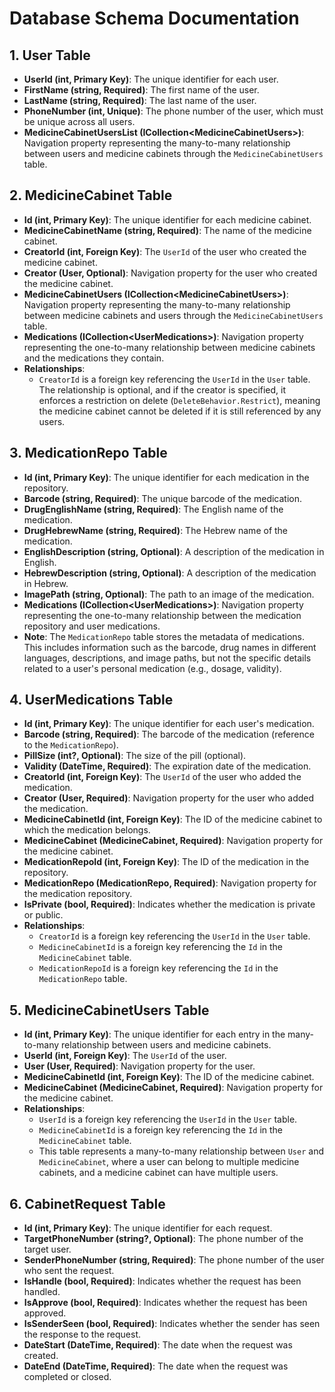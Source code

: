 # Database Schema Documentation

## 1. User Table
- **UserId (int, Primary Key)**: The unique identifier for each user.
- **FirstName (string, Required)**: The first name of the user.
- **LastName (string, Required)**: The last name of the user.
- **PhoneNumber (int, Unique)**: The phone number of the user, which must be unique across all users.
- **MedicineCabinetUsersList (ICollection\<MedicineCabinetUsers\>)**: Navigation property representing the many-to-many relationship between users and medicine cabinets through the `MedicineCabinetUsers` table.


## 2. MedicineCabinet Table
- **Id (int, Primary Key)**: The unique identifier for each medicine cabinet.
- **MedicineCabinetName (string, Required)**: The name of the medicine cabinet.
- **CreatorId (int, Foreign Key)**: The `UserId` of the user who created the medicine cabinet.
- **Creator (User, Optional)**: Navigation property for the user who created the medicine cabinet.
- **MedicineCabinetUsers (ICollection\<MedicineCabinetUsers\>)**: Navigation property representing the many-to-many relationship between medicine cabinets and users through the `MedicineCabinetUsers` table.
- **Medications (ICollection\<UserMedications\>)**: Navigation property representing the one-to-many relationship between medicine cabinets and the medications they contain.
- **Relationships**:
  - `CreatorId` is a foreign key referencing the `UserId` in the `User` table. The relationship is optional, and if the creator is specified, it enforces a restriction on delete (`DeleteBehavior.Restrict`), meaning the medicine cabinet cannot be deleted if it is still referenced by any users.


## 3. MedicationRepo Table
- **Id (int, Primary Key)**: The unique identifier for each medication in the repository.
- **Barcode (string, Required)**: The unique barcode of the medication.
- **DrugEnglishName (string, Required)**: The English name of the medication.
- **DrugHebrewName (string, Required)**: The Hebrew name of the medication.
- **EnglishDescription (string, Optional)**: A description of the medication in English.
- **HebrewDescription (string, Optional)**: A description of the medication in Hebrew.
- **ImagePath (string, Optional)**: The path to an image of the medication.
- **Medications (ICollection\<UserMedications\>)**: Navigation property representing the one-to-many relationship between the medication repository and user medications.
- **Note**: The `MedicationRepo` table stores the metadata of medications. This includes information such as the barcode, drug names in different languages, descriptions, and image paths, but not the specific details related to a user's personal medication (e.g., dosage, validity).


## 4. UserMedications Table
- **Id (int, Primary Key)**: The unique identifier for each user's medication.
- **Barcode (string, Required)**: The barcode of the medication (reference to the `MedicationRepo`).
- **PillSize (int?, Optional)**: The size of the pill (optional).
- **Validity (DateTime, Required)**: The expiration date of the medication.
- **CreatorId (int, Foreign Key)**: The `UserId` of the user who added the medication.
- **Creator (User, Required)**: Navigation property for the user who added the medication.
- **MedicineCabinetId (int, Foreign Key)**: The ID of the medicine cabinet to which the medication belongs.
- **MedicineCabinet (MedicineCabinet, Required)**: Navigation property for the medicine cabinet.
- **MedicationRepoId (int, Foreign Key)**: The ID of the medication in the repository.
- **MedicationRepo (MedicationRepo, Required)**: Navigation property for the medication repository.
- **IsPrivate (bool, Required)**: Indicates whether the medication is private or public.
- **Relationships**:
  - `CreatorId` is a foreign key referencing the `UserId` in the `User` table.
  - `MedicineCabinetId` is a foreign key referencing the `Id` in the `MedicineCabinet` table.
  - `MedicationRepoId` is a foreign key referencing the `Id` in the `MedicationRepo` table.


## 5. MedicineCabinetUsers Table
- **Id (int, Primary Key)**: The unique identifier for each entry in the many-to-many relationship between users and medicine cabinets.
- **UserId (int, Foreign Key)**: The `UserId` of the user.
- **User (User, Required)**: Navigation property for the user.
- **MedicineCabinetId (int, Foreign Key)**: The ID of the medicine cabinet.
- **MedicineCabinet (MedicineCabinet, Required)**: Navigation property for the medicine cabinet.
- **Relationships**:
  - `UserId` is a foreign key referencing the `UserId` in the `User` table.
  - `MedicineCabinetId` is a foreign key referencing the `Id` in the `MedicineCabinet` table.
  - This table represents a many-to-many relationship between `User` and `MedicineCabinet`, where a user can belong to multiple medicine cabinets, and a medicine cabinet can have multiple users.


## 6. CabinetRequest Table
- **Id (int, Primary Key)**: The unique identifier for each request.
- **TargetPhoneNumber (string?, Optional)**: The phone number of the target user.
- **SenderPhoneNumber (string, Required)**: The phone number of the user who sent the request.
- **IsHandle (bool, Required)**: Indicates whether the request has been handled.
- **IsApprove (bool, Required)**: Indicates whether the request has been approved.
- **IsSenderSeen (bool, Required)**: Indicates whether the sender has seen the response to the request.
- **DateStart (DateTime, Required)**: The date when the request was created.
- **DateEnd (DateTime, Required)**: The date when the request was completed or closed.

